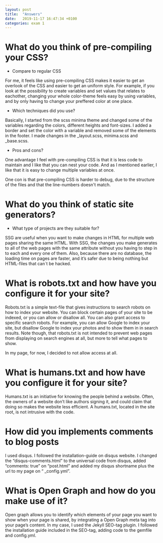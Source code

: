 ```yaml
---
layout: post
title:  "Answers"
date:   2019-11-17 16:47:34 +0100
categories: exam 1
---
```

# What do you think of pre-compiling your CSS?
* Compare to regular CSS

For me, it feels like using pre-compiling CSS makes it easier to get an overlook of the CSS and easier to get an uniform style. For example, if you look at the possibility to create variables and set values that relates to eachother, changing your whole color-theme feels easy by using variables, and by only having to change your preffered color at one place.

* Which techniques did you use?

Basically, I started from the scss minima theme and changed some of the variables regarding the colors, different heights and font-sizes. I added a border and set the color with a variable and removed some of the elements in the footer. I made changes in the _layout.scss, minima.scss and _base.scss. 

* Pros and cons?

One advantage I feel with pre-compiling CSS is that it is less code to maintain and I like that you can nest your code. And as I mentioned earlier, I like that it is easy to change multiple variables at once. 

One con is that pre-compiling CSS is harder to debug, due to the structure of the files and that the line-numbers doesn't match. 

# What do you think of static site generators?
* What type of projects are they suitable for?

SSG are useful when you want to make changes in HTML for multiple web pages sharing the same HTML. With SSG, the changes you make generates to all of the web pages with the same attribute without you having to step in to each and every one of them. Also, because there are no database, the loading time on pages are faster, and it’s safer due to being nothing but HTML-files that can´t be hacked. 

# What is robots.txt and how have you configure it for your site?

Robots.txt is a simple text-file that gives instructions to search robots on how to index your website. You can block certain pages of your site to be indexed, or you can allow or disallow all.  You can also grant access to specific search robots. For example, you can allow Google to index your site, but disallow Google to index your photos and to show them in in search results. Note though, that robots.txt is not intended to prevent web pages from displaying on search engines at all, but more to tell what pages to show.
    
In my page, for now, I decided to not allow access at all. 

# What is humans.txt and how have you configure it for your site?

Humans.txt is an initiative for knowing the people behind a website. Often, the owners of a website don’t like authors signing it, and could claim that doing so makes the website less efficient. A humans.txt, located in the site root, is not intrusive with the code.

# How did you implements comments to blog posts

I used disqus. I followed the installation-guide on disqus website. I changed the “disqus-comments.html” to the universal code from disqus, added “comments: true” on “post.html” and added my disqus shortname plus the url to my page on “ _config.yml”.

# What is Open Graph and how do you make use of it?

Open graph allows you to identify which elements of your page you want to show when your page is shared, by integrating a Open Graph meta tag into your page’s content. In my case, I used the Jekyll SEO-tag plugin. I followed the installation guide included in the SEO-tag, adding code to the gemfile and config.yml.
